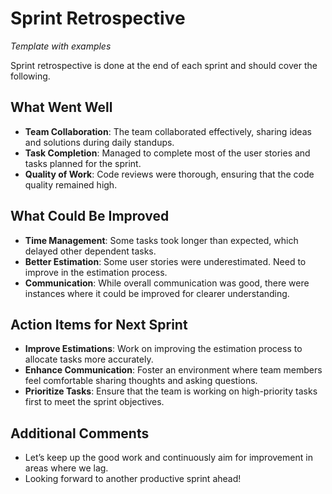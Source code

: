 # Sprint Retrospective #

*Template with examples*

Sprint retrospective is done at the end of each sprint and should cover the following.


## What Went Well ##
- **Team Collaboration**: The team collaborated effectively, sharing ideas and solutions during daily standups.
- **Task Completion**: Managed to complete most of the user stories and tasks planned for the sprint.
- **Quality of Work**: Code reviews were thorough, ensuring that the code quality remained high.

## What Could Be Improved ##
- **Time Management**: Some tasks took longer than expected, which delayed other dependent tasks.
- **Better Estimation**: Some user stories were underestimated. Need to improve in the estimation process.
- **Communication**: While overall communication was good, there were instances where it could be improved for clearer understanding.

## Action Items for Next Sprint ##
- **Improve Estimations**: Work on improving the estimation process to allocate tasks more accurately.
- **Enhance Communication**: Foster an environment where team members feel comfortable sharing thoughts and asking questions.
- **Prioritize Tasks**: Ensure that the team is working on high-priority tasks first to meet the sprint objectives.

## Additional Comments ##
- Let’s keep up the good work and continuously aim for improvement in areas where we lag.
- Looking forward to another productive sprint ahead!